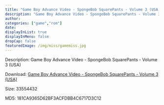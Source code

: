 ```yaml
---
title: "Game Boy Advance Video - SpongeBob SquarePants - Volume 3 (USA)"
description: "Game Boy Advance Video - SpongeBob SquarePants - Volume 3 (USA)"
author: 
categories: ["game","rom"]
date: 
displayInList: true
displayInMenu: false
dropCap: false
featuredImage: /img/miss/gamemiss.jpg
---
```


Description: Game Boy Advance Video - SpongeBob SquarePants - Volume 3 (USA)

Download: <a style="text-decoration:underline;" href="https://mega.nz/#!uSRAHa4R!xkkVxbW-1JpnNlcHhU4uIJBGvgnzJjQo8vnTQVj3FEs" target = "_blank" rel = "nofollow" > Game Boy Advance Video - SpongeBob SquarePants - Volume 3 (USA)</a>

Size: 33554432

MD5: 181CA9365D62BF3ACFDBB4C6717D3C12

